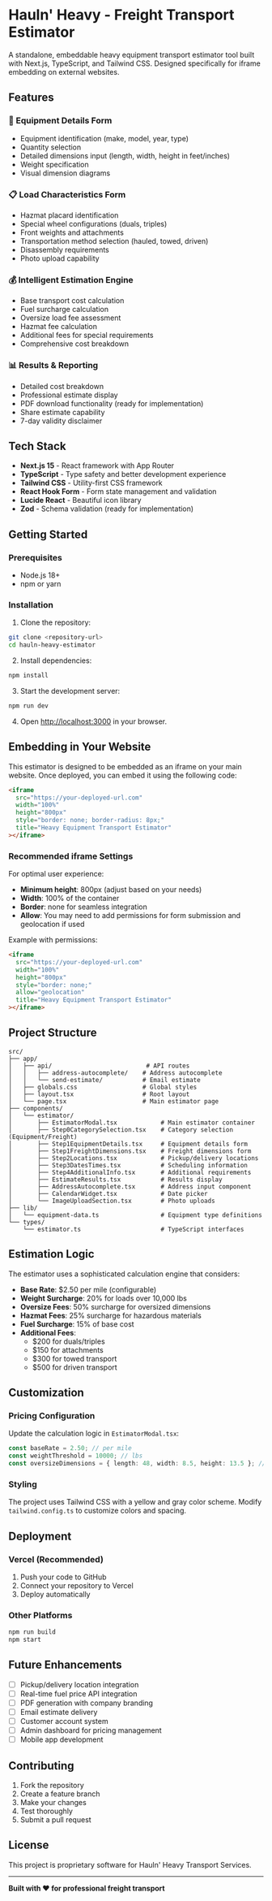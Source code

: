 # Hauln' Heavy - Freight Transport Estimator

A standalone, embeddable heavy equipment transport estimator tool built with Next.js, TypeScript, and Tailwind CSS. Designed specifically for iframe embedding on external websites.

## Features

### 🚛 Equipment Details Form
- Equipment identification (make, model, year, type)
- Quantity selection
- Detailed dimensions input (length, width, height in feet/inches)
- Weight specification
- Visual dimension diagrams

### 📋 Load Characteristics Form
- Hazmat placard identification
- Special wheel configurations (duals, triples)
- Front weights and attachments
- Transportation method selection (hauled, towed, driven)
- Disassembly requirements
- Photo upload capability

### 💰 Intelligent Estimation Engine
- Base transport cost calculation
- Fuel surcharge calculation
- Oversize load fee assessment
- Hazmat fee calculation
- Additional fees for special requirements
- Comprehensive cost breakdown

### 📊 Results & Reporting
- Detailed cost breakdown
- Professional estimate display
- PDF download functionality (ready for implementation)
- Share estimate capability
- 7-day validity disclaimer

## Tech Stack

- **Next.js 15** - React framework with App Router
- **TypeScript** - Type safety and better development experience
- **Tailwind CSS** - Utility-first CSS framework
- **React Hook Form** - Form state management and validation
- **Lucide React** - Beautiful icon library
- **Zod** - Schema validation (ready for implementation)

## Getting Started

### Prerequisites
- Node.js 18+ 
- npm or yarn

### Installation

1. Clone the repository:
```bash
git clone <repository-url>
cd hauln-heavy-estimator
```

2. Install dependencies:
```bash
npm install
```

3. Start the development server:
```bash
npm run dev
```

4. Open [http://localhost:3000](http://localhost:3000) in your browser.

## Embedding in Your Website

This estimator is designed to be embedded as an iframe on your main website. Once deployed, you can embed it using the following code:

```html
<iframe
  src="https://your-deployed-url.com"
  width="100%"
  height="800px"
  style="border: none; border-radius: 8px;"
  title="Heavy Equipment Transport Estimator"
></iframe>
```

### Recommended iframe Settings

For optimal user experience:
- **Minimum height**: 800px (adjust based on your needs)
- **Width**: 100% of the container
- **Border**: none for seamless integration
- **Allow**: You may need to add permissions for form submission and geolocation if used

Example with permissions:
```html
<iframe
  src="https://your-deployed-url.com"
  width="100%"
  height="800px"
  style="border: none;"
  allow="geolocation"
  title="Heavy Equipment Transport Estimator"
></iframe>
```

## Project Structure

```
src/
├── app/
│   ├── api/                          # API routes
│   │   ├── address-autocomplete/    # Address autocomplete
│   │   └── send-estimate/           # Email estimate
│   ├── globals.css                  # Global styles
│   ├── layout.tsx                   # Root layout
│   └── page.tsx                     # Main estimator page
├── components/
│   └── estimator/
│       ├── EstimatorModal.tsx            # Main estimator container
│       ├── Step0CategorySelection.tsx    # Category selection (Equipment/Freight)
│       ├── Step1EquipmentDetails.tsx     # Equipment details form
│       ├── Step1FreightDimensions.tsx    # Freight dimensions form
│       ├── Step2Locations.tsx            # Pickup/delivery locations
│       ├── Step3DatesTimes.tsx           # Scheduling information
│       ├── Step4AdditionalInfo.tsx       # Additional requirements
│       ├── EstimateResults.tsx           # Results display
│       ├── AddressAutocomplete.tsx       # Address input component
│       ├── CalendarWidget.tsx            # Date picker
│       └── ImageUploadSection.tsx        # Photo uploads
├── lib/
│   └── equipment-data.ts                 # Equipment type definitions
└── types/
    └── estimator.ts                      # TypeScript interfaces
```

## Estimation Logic

The estimator uses a sophisticated calculation engine that considers:

- **Base Rate**: $2.50 per mile (configurable)
- **Weight Surcharge**: 20% for loads over 10,000 lbs
- **Oversize Fees**: 50% surcharge for oversized dimensions
- **Hazmat Fees**: 25% surcharge for hazardous materials
- **Fuel Surcharge**: 15% of base cost
- **Additional Fees**: 
  - $200 for duals/triples
  - $150 for attachments
  - $300 for towed transport
  - $500 for driven transport

## Customization

### Pricing Configuration
Update the calculation logic in `EstimatorModal.tsx`:

```typescript
const baseRate = 2.50; // per mile
const weightThreshold = 10000; // lbs
const oversizeDimensions = { length: 48, width: 8.5, height: 13.5 }; // feet
```

### Styling
The project uses Tailwind CSS with a yellow and gray color scheme. Modify `tailwind.config.ts` to customize colors and spacing.

## Deployment

### Vercel (Recommended)
1. Push your code to GitHub
2. Connect your repository to Vercel
3. Deploy automatically

### Other Platforms
```bash
npm run build
npm start
```

## Future Enhancements

- [ ] Pickup/delivery location integration
- [ ] Real-time fuel price API integration
- [ ] PDF generation with company branding
- [ ] Email estimate delivery
- [ ] Customer account system
- [ ] Admin dashboard for pricing management
- [ ] Mobile app development

## Contributing

1. Fork the repository
2. Create a feature branch
3. Make your changes
4. Test thoroughly
5. Submit a pull request

## License

This project is proprietary software for Hauln' Heavy Transport Services.

---

**Built with ❤️ for professional freight transport**
